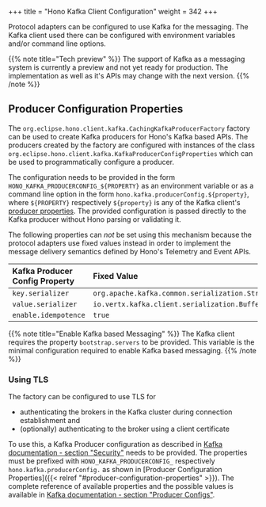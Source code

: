 +++
title = "Hono Kafka Client Configuration"
weight = 342
+++

Protocol adapters can be configured to use Kafka for the messaging. The Kafka client used there can be configured with 
environment variables and/or command line options.

{{% note title="Tech preview" %}}
The support of Kafka as a messaging system is currently a preview and not yet ready for production. 
The implementation as well as it's APIs may change with the next version. 
{{% /note %}}

## Producer Configuration Properties

The `org.eclipse.hono.client.kafka.CachingKafkaProducerFactory` factory can be used to create Kafka producers for Hono's Kafka based APIs. 
The producers created by the factory are configured with instances of the class `org.eclipse.hono.client.kafka.KafkaProducerConfigProperties`
which can be used to programmatically configure a producer. 

The configuration needs to be provided in the form `HONO_KAFKA_PRODUCERCONFIG_${PROPERTY}` as an environment variable or
as a command line option in the form `hono.kafka.producerConfig.${property}`, where `${PROPERTY}` respectively 
`${property}` is any of the Kafka client's [producer properties](https://kafka.apache.org/documentation/#producerconfigs). 
The provided configuration is passed directly to the Kafka producer without Hono parsing or validating it.

The following properties can _not_ be set using this mechanism because the protocol adapters use fixed values instead 
in order to implement the message delivery semantics defined by Hono's Telemetry and Event APIs.

| Kafka Producer Config Property | Fixed Value |
| :----------------------------- | :---------- |
| `key.serializer` | `org.apache.kafka.common.serialization.StringSerializer` |
| `value.serializer` | `io.vertx.kafka.client.serialization.BufferSerializer` |
| `enable.idempotence` | `true` |

{{% note title="Enable Kafka based Messaging" %}}
The Kafka client requires the property `bootstrap.servers` to be provided. This variable is the minimal configuration 
required to enable Kafka based messaging.
{{% /note %}}

### Using TLS

The factory can be configured to use TLS for

* authenticating the brokers in the Kafka cluster during connection establishment and
* (optionally) authenticating to the broker using a client certificate

To use this, a Kafka Producer configuration as described in 
[Kafka documentation - section "Security"](https://kafka.apache.org/documentation/#security_configclients) needs to be provided. 
The properties must be prefixed with `HONO_KAFKA_PRODUCERCONFIG_` respectively `hono.kafka.producerConfig.` as shown in 
[Producer Configuration Properties]({{< relref "#producer-configuration-properties" >}}).
The complete reference of available properties and the possible values is available in 
[Kafka documentation - section "Producer Configs"](https://kafka.apache.org/documentation/#producerconfigs).
